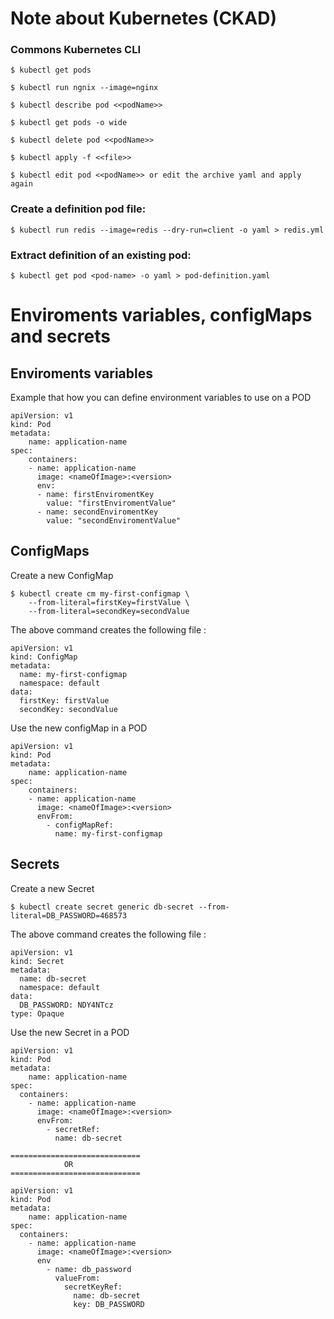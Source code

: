 # **Note about Kubernetes (CKAD)**

### **Commons Kubernetes CLI**
```
$ kubectl get pods

$ kubectl run ngnix --image=nginx

$ kubectl describe pod <<podName>>

$ kubectl get pods -o wide

$ kubectl delete pod <<podName>>

$ kubectl apply -f <<file>>

$ kubectl edit pod <<podName>> or edit the archive yaml and apply again
```

### **Create a definition pod file:**

```
$ kubectl run redis --image=redis --dry-run=client -o yaml > redis.yml
```

### **Extract definition of an existing pod:**

```
$ kubectl get pod <pod-name> -o yaml > pod-definition.yaml
```

# **Enviroments variables, configMaps and secrets**

## **Enviroments variables**
Example that how you can define environment variables to use on a POD
```
apiVersion: v1
kind: Pod
metadata:
    name: application-name
spec:
    containers:
    - name: application-name
      image: <nameOfImage>:<version>
      env:
      - name: firstEnviromentKey
        value: "firstEnviromentValue"
      - name: secondEnviromentKey
        value: "secondEnviromentValue"
```

## **ConfigMaps**

Create a new ConfigMap
```
$ kubectl create cm my-first-configmap \       
    --from-literal=firstKey=firstValue \
    --from-literal=secondKey=secondValue

```
The above command creates the following file :
```
apiVersion: v1
kind: ConfigMap
metadata:
  name: my-first-configmap
  namespace: default
data:
  firstKey: firstValue
  secondKey: secondValue
```

Use the new configMap in a POD
```
apiVersion: v1
kind: Pod
metadata:
    name: application-name
spec:
    containers:
    - name: application-name
      image: <nameOfImage>:<version>
      envFrom:
        - configMapRef:
          name: my-first-configmap
```


## **Secrets**

Create a new Secret
```
$ kubectl create secret generic db-secret --from-literal=DB_PASSWORD=468573
```
The above command creates the following file :

```
apiVersion: v1
kind: Secret
metadata:
  name: db-secret
  namespace: default
data:
  DB_PASSWORD: NDY4NTcz
type: Opaque
```

Use the new Secret in a POD

```
apiVersion: v1
kind: Pod
metadata:
    name: application-name
spec:
  containers:
    - name: application-name
      image: <nameOfImage>:<version>
      envFrom:
        - secretRef:
          name: db-secret

=============================
            OR
=============================

apiVersion: v1
kind: Pod
metadata:
    name: application-name
spec:
  containers:
    - name: application-name
      image: <nameOfImage>:<version>
      env
        - name: db_password
          valueFrom:
            secretKeyRef:
              name: db-secret
              key: DB_PASSWORD

```

